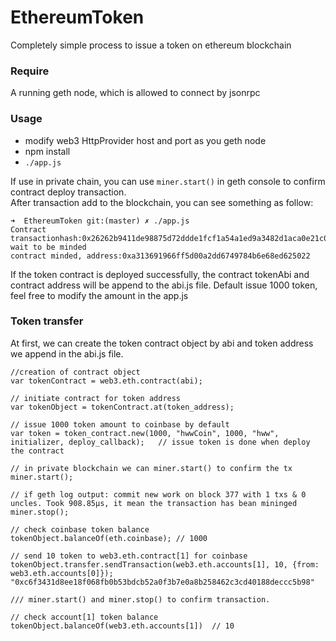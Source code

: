 # EthereumToken
Completely simple process to issue a token on ethereum blockchain
### Require
A running geth node, which is allowed to connect by jsonrpc
### Usage
- modify web3 HttpProvider host and port as you geth node
- npm install
- ```./app.js```

If use in private chain, you can use ```miner.start()``` in geth console to confirm contract deploy transaction.  
After transaction add to the blockchain, you can see something as follow:
```
➜  EthereumToken git:(master) ✗ ./app.js
Contract transactionhash:0x26262b9411de98875d72ddde1fcf1a54a1ed9a3482d1aca0e21c0f6ccfd91b60 wait to be minded
contract minded, address:0xa313691966ff5d00a2dd6749784b6e68ed625022
```
If the token contract is deployed successfully, the contract tokenAbi and contract address will be append to the abi.js file. Default issue 1000 token, feel free to modify the amount in the app.js  
### Token transfer
At first, we can create the token contract object by abi and token address we append in the abi.js file.  
```
//creation of contract object
var tokenContract = web3.eth.contract(abi);

// initiate contract for token address
var tokenObject = tokenContract.at(token_address);

// issue 1000 token amount to coinbase by default
var token = token_contract.new(1000, "hwwCoin", 1000, "hww", initializer, deploy_callback);   // issue token is done when deploy the contract

// in private blockchain we can miner.start() to confirm the tx
miner.start();

// if geth log output: commit new work on block 377 with 1 txs & 0 uncles. Took 908.85µs, it mean the transaction has bean mininged
miner.stop();

// check coinbase token balance
tokenObject.balanceOf(eth.coinbase); // 1000

// send 10 token to web3.eth.contract[1] for coinbase
tokenObject.transfer.sendTransaction(web3.eth.accounts[1], 10, {from: web3.eth.accounts[0]});
"0xc6f3431d8ee18f068fb0b53bdcb52a0f3b7e0a8b258462c3cd40188deccc5b98"

/// miner.start() and miner.stop() to confirm transaction.

// check account[1] token balance
tokenObject.balanceOf(web3.eth.accounts[1])  // 10
```
